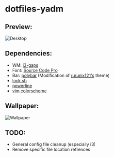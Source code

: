 # dotfiles-yadm

## Preview:

![Desktop](https://i.imgur.com/giujaX7.png)

## Dependencies:

* WM: [i3-gaps](https://github.com/Airblader/i3)
* Font: [Source Code Pro](https://github.com/adobe-fonts/source-code-pro)
* Bar: [polybar](https://github.com/jaagr/polybar) (Modification of [/u/unix121's](https://www.reddit.com/r/unixporn/comments/6kpb3m/i3wm_something_for_july/) theme)
* [lock.sh](https://github.com/resloved/lock.sh)
* [powerline](https://github.com/powerline/powerline)
* [vim colorscheme](https://github.com/resloved/myokai)

## Wallpaper:

![Wallpaper](http://i.imgur.com/QXkeC4r.png)

## TODO:

* General config file cleanup (especially i3)
* Remove specific file location refrences
